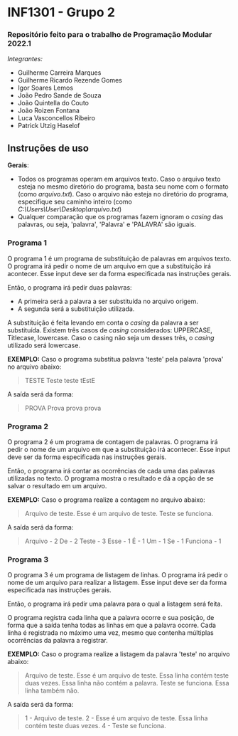 # INF1301 - Grupo 2
### Repositório feito para o trabalho de **Programação Modular 2022.1**
*Integrantes:*
- Guilherme Carreira Marques
- Guilherme Ricardo Rezende Gomes
- Igor Soares Lemos
- João Pedro Sande de Souza
- João Quintella do Couto
- João Roizen Fontana
- Luca Vasconcellos Ribeiro
- Patrick Utzig Haselof

## Instruções de uso
**Gerais**: 
- Todos os programas operam em arquivos texto. Caso o arquivo texto esteja no mesmo diretório do programa, basta seu nome com o formato (como *arquivo.txt*).
Caso o arquivo não esteja no diretório do programa, especifique seu caminho inteiro (como *C:\\Users\\User\\Desktop\\arquivo.txt*)
- Qualquer comparação que os programas fazem ignoram o *casing* das palavras, ou seja, 'palavra', 'Palavra' e 'PALAVRA' são iguais. 

### Programa 1
O programa 1 é um programa de substituição de palavras em arquivos texto.
O programa irá pedir o nome de um arquivo em que a substituição irá acontecer. Esse input deve ser da forma especificada nas instruções gerais.

Então, o programa irá pedir duas palavras:
- A primeira será a palavra a ser substituída no arquivo origem.
- A segunda será a substituição utilizada.

A substituição é feita levando em conta o *casing* da palavra a ser substituída. Existem três casos de *casing* considerados: UPPERCASE, Titlecase, lowercase. Caso o casing não seja um desses três, o *casing* utilizado será lowercase. 

**EXEMPLO:**
Caso o programa substitua palavra 'teste' pela palavra 'prova' no arquivo abaixo:
>TESTE Teste teste tEstE

A saída será da forma:
>PROVA Prova prova prova

### Programa 2
O programa 2 é um programa de contagem de palavras.
O programa irá pedir o nome de um arquivo em que a substituição irá acontecer. Esse input deve ser da forma especificada nas instruções gerais.

Então, o programa irá contar as ocorrências de cada uma das palavras utilizadas no texto. O programa mostra o resultado e dá a opção de se salvar o resultado em um arquivo.

**EXEMPLO:**
Caso o programa realize a contagem no arquivo abaixo:
>Arquivo de teste.
>Esse é um arquivo de teste.
>Teste se funciona.

A saída será da forma:
>Arquivo - 2
>De - 2
>Teste - 3
>Esse - 1
>É - 1
>Um - 1
>Se - 1
>Funciona - 1

### Programa 3
O programa 3 é um programa de listagem de linhas.
O programa irá pedir o nome de um arquivo para realizar a listagem. Esse input deve ser da forma especificada nas instruções gerais.

Então, o programa irá pedir uma palavra para o qual a listagem será feita.

O programa registra cada linha que a palavra ocorre e sua posição, de forma que a saída tenha todas as linhas em que a palavra ocorre. Cada linha é registrada no máximo uma vez, mesmo que contenha múltiplas ocorrências da palavra a registrar.

**EXEMPLO:**
Caso o programa realize a listagem da palavra 'teste' no arquivo abaixo:
>Arquivo de teste.
Esse é um arquivo de teste. Essa linha contém teste duas vezes.
Essa linha não contém a palavra.
Teste se funciona.
Essa linha também não.

A saída será da forma:
>1 - Arquivo de teste.
2 - Esse é um arquivo de teste. Essa linha contém teste duas vezes.
4 - Teste se funciona.
